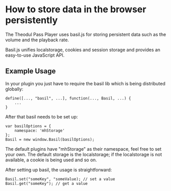 # How to store data in the browser persistently

The Theodul Pass Player uses basil.js for storing persistent data such as the volume and the playback rate.

Basil.js unifies localstorage, cookies and session storage and provides an easy-to-use JavaScript API.

## Example Usage

In your plugin you just have to require the basil lib which is being distributed globally:

    define([..., "basil", ...], function(..., Basil, ...) {
        ...
    }

After that basil needs to be set up:

    var basilOptions = {
        namespace: 'mhStorage'
    };
    Basil = new window.Basil(basilOptions);

The default plugins have "mhStorage" as their namespace, feel free to set your own. The default storage is the
localstorage; if the localstorage is not available, a cookie is being used and so on.

After setting up basil, the usage is straightforward:

    Basil.set("someKey", "someValue); // set a value
    Basil.get("someKey"); // get a value
